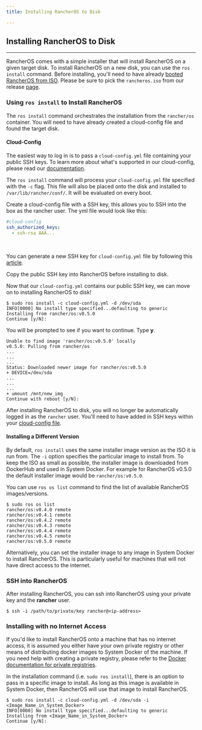 ```yaml
---
title: Installing RancherOS to Disk

---
```


## Installing RancherOS to Disk
---
RancherOS comes with a simple installer that will install RancherOS on a given target disk. To install RancherOS on a new disk, you can use the `ros install` command. Before installing, you'll need to have already [booted RancherOS from ISO]({{page.baseurl}}/running-rancheros/workstation/boot-from-iso). Please be sure to pick the `rancheros.iso` from our release [page](https://github.com/rancher/os/releases).

### Using `ros install` to Install RancherOS

The `ros install` command orchestrates the installation from the `rancher/os` container. You will need to have already created a cloud-config file and found the target disk.

#### Cloud-Config

The easiest way to log in is to pass a `cloud-config.yml` file containing your public SSH keys. To learn more about what's supported in our cloud-config, please read our [documentation]({{page.baseurl}}/configuration/#cloud-config).

The `ros install` command will process your `cloud-config.yml` file specified with the `-c` flag. This file will also be placed onto the disk and installed to `/var/lib/rancher/conf/`. It will be evaluated on every boot.

Create a cloud-config file with a SSH key, this allows you to SSH into the box as the rancher user. The yml file would look like this:

```yaml
#cloud-config
ssh_authorized_keys:
  - ssh-rsa AAA...
```

<br>

You can generate a new SSH key for `cloud-config.yml` file by following this [article](https://help.github.com/articles/generating-ssh-keys/).

Copy the public SSH key into RancherOS before installing to disk.

Now that our `cloud-config.yml` contains our public SSH key, we can move on to installing RancherOS to disk!

```
$ sudo ros install -c cloud-config.yml -d /dev/sda
INFO[0000] No install type specified...defaulting to generic
Installing from rancher/os:v0.5.0
Continue [y/N]:
```

You will be prompted to see if you want to continue. Type **y**.

```
Unable to find image 'rancher/os:v0.5.0' locally
v0.5.0: Pulling from rancher/os
...
...
...
Status: Downloaded newer image for rancher/os:v0.5.0
+ DEVICE=/dev/sda
...
...
...
+ umount /mnt/new_img
Continue with reboot [y/N]:
```

After installing RancherOS to disk, you will no longer be automatically logged in as the `rancher` user. You'll need to have added in SSH keys within your [cloud-config file]({{page.baseurl}}/configuration/#cloud-config).

#### Installing a Different Version

By default, `ros install` uses the same installer image version as the ISO it is run from. The `-i` option specifies the particular image to install from. To keep the ISO as small as possible, the installer image is downloaded from DockerHub and used in System Docker. For example for RancherOS v0.5.0 the default installer image would be `rancher/os:v0.5.0`.

You can use `ros os list` command to find the list of available RancherOS images/versions.

```
$ sudo ros os list
rancher/os:v0.4.0 remote
rancher/os:v0.4.1 remote
rancher/os:v0.4.2 remote
rancher/os:v0.4.3 remote
rancher/os:v0.4.4 remote
rancher/os:v0.4.5 remote
rancher/os:v0.5.0 remote
```

Alternatively, you can set the installer image to any image in System Docker to install RancherOS. This is particularly useful for machines that will not have direct access to the internet.

### SSH into RancherOS

After installing RancherOS, you can ssh into RancherOS using your private key and the **rancher** user.

```
$ ssh -i /path/to/private/key rancher@<ip-address>
```

### Installing with no Internet Access

If you'd like to install RancherOS onto a machine that has no internet access, it is assumed you either have your own private registry or other means of distributing docker images to System Docker of the machine. If you need help with creating a private registry, please refer to the [Docker documentation for private registries](https://docs.docker.com/registry/).

In the installation command (i.e. `sudo ros install`), there is an option to pass in a specific image to install. As long as this image is available in System Docker, then RancherOS will use that image to install RancherOS.

```
$ sudo ros install -c cloud-config.yml -d /dev/sda -i <Image_Name_in_System_Docker>
INFO[0000] No install type specified...defaulting to generic
Installing from <Image_Name_in_System_Docker>
Continue [y/N]:
```
